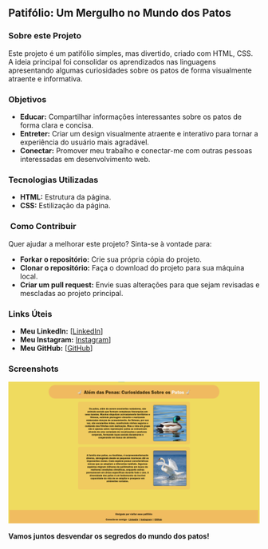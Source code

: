 ##  Patifólio: Um Mergulho no Mundo dos Patos

### Sobre este Projeto

Este projeto é um patifólio simples, mas divertido, criado com HTML, CSS. A ideia principal foi consolidar os aprendizados nas linguagens apresentando algumas curiosidades sobre os patos de forma visualmente atraente e informativa.

###  Objetivos

* **Educar:** Compartilhar informações interessantes sobre os patos de forma clara e concisa.
* **Entreter:** Criar um design visualmente atraente e interativo para tornar a experiência do usuário mais agradável.
* **Conectar:** Promover meu trabalho e conectar-me com outras pessoas interessadas em desenvolvimento web.

###  Tecnologias Utilizadas

* **HTML:** Estrutura da página.
* **CSS:** Estilização da página.

### ️ Como Contribuir

Quer ajudar a melhorar este projeto? Sinta-se à vontade para:

* **Forkar o repositório:** Crie sua própria cópia do projeto.
* **Clonar o repositório:** Faça o download do projeto para sua máquina local.
* **Criar um pull request:** Envie suas alterações para que sejam revisadas e mescladas ao projeto principal.

###  Links Úteis

* **Meu LinkedIn:** [[LinkedIn](https://www.linkedin.com/in/gabriel-desterro-b447861a1/)]
* **Meu Instagram:** [Instagram](https://www.instagram.com/gabrieldesterr1/)]
* **Meu GitHub:** [[GitHub](https://github.com/GabrielDesterro)]

###  Screenshots

![Print do projeto](/images/telaPronta.png)

**Vamos juntos desvendar os segredos do mundo dos patos!** 